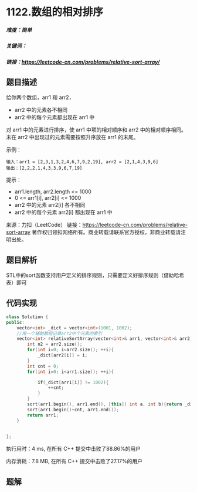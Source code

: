 # 1122.数组的相对排序

##### 难度：简单

##### 关键词：

##### 链接：https://leetcode-cn.com/problems/relative-sort-array/

## 题目描述

给你两个数组，arr1 和 arr2，

- arr2 中的元素各不相同
- arr2 中的每个元素都出现在 arr1 中

对 arr1 中的元素进行排序，使 arr1 中项的相对顺序和 arr2 中的相对顺序相同。未在 arr2 中出现过的元素需要按照升序放在 arr1 的末尾。

 

示例：

```
输入：arr1 = [2,3,1,3,2,4,6,7,9,2,19], arr2 = [2,1,4,3,9,6]
输出：[2,2,2,1,4,3,3,9,6,7,19]
```




提示：

- arr1.length, arr2.length <= 1000
- 0 <= arr1[i], arr2[i] <= 1000
- arr2 中的元素 arr2[i] 各不相同
- arr2 中的每个元素 arr2[i] 都出现在 arr1 中

来源：力扣（LeetCode）
链接：https://leetcode-cn.com/problems/relative-sort-array
著作权归领扣网络所有。商业转载请联系官方授权，非商业转载请注明出处。

## 题目解析

STL中的sort函数支持用户定义的排序规则，只需要定义好排序规则（借助哈希表）即可

## 代码实现

```c++
class Solution {
public:
    vector<int> _dict = vector<int>(1001, 1002);
    //用一个辅助数组记录arr2中个元素的索引
    vector<int> relativeSortArray(vector<int>& arr1, vector<int>& arr2) {
        int n2 = arr2.size();
        for(int i=0; i<arr2.size(); ++i){
            _dict[arr2[i]] = i;
        }
        int cnt = 0;
        for(int i=0; i<arr1.size(); ++i){

            if(_dict[arr1[i]] != 1002){
                ++cnt;
            }
        }
        sort(arr1.begin(), arr1.end(), [this]( int a, int b){return _dict[a]<_dict[b];});
        sort(arr1.begin()+cnt, arr1.end());
        return arr1;
    }

   
};
```

执行用时：4 ms, 在所有 C++ 提交中击败了88.86%的用户

内存消耗：7.8 MB, 在所有 C++ 提交中击败了27.17%的用户

## 题解

